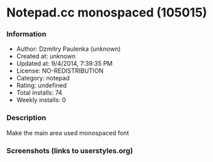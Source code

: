 # Notepad.cc monospaced (105015)

### Information
- Author: Dzmitry Paulenka (unknown)
- Created at: unknown
- Updated at: 9/4/2014, 7:39:35 PM
- License: NO-REDISTRIBUTION
- Category: notepad
- Rating: undefined
- Total installs: 74
- Weekly installs: 0


### Description
Make the main area used monospaced font


### Screenshots (links to userstyles.org)



